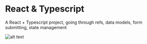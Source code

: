 # React & Typescript
A React + Typescript project, going through refs, data models, form submitting, state management

![alt text](https://repository-images.githubusercontent.com/467183056/9e935f24-3dd0-490e-8766-3044f6436856)
